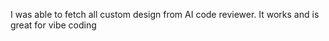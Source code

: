 I was able to fetch all custom design from AI code reviewer. 
It works and is great for vibe coding
